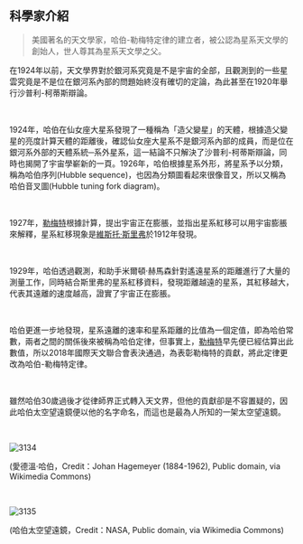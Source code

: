 ## 科學家介紹

> 美國著名的天文學家，哈伯-勒梅特定律的建立者，被公認為星系天文學的創始人，世人尊其為星系天文學之父。

在1924年以前，天文學界對於銀河系究竟是不是宇宙的全部，且觀測到的一些星雲究竟是不是位在銀河系內部的問題始終沒有確切的定論，為此甚至在1920年舉行沙普利-柯蒂斯辯論。

<br />

1924年，哈伯在仙女座大星系發現了一種稱為「造父變星」的天體，根據造父變星的亮度計算天體的距離後，確認仙女座大星系不是銀河系內部的成員，而是位在銀河系外部的天體系統─系外星系，這一結論不只解決了沙普利-柯蒂斯辯論，同時也揭開了宇宙學嶄新的一頁。1926年，哈伯根據星系外形，將星系予以分類，稱為哈伯序列(Hubble sequence)，也因為分類圖看起來很像音叉，所以又稱為哈伯音叉圖(Hubble tuning fork diagram)。

<br />

1927年，[勒梅特](https://taea.tn.edu.tw/astro_news/book_detail/392d88ce-c062-11eb-86a5-dfbb8c5718e9)根據計算，提出宇宙正在膨脹，並指出星系紅移可以用宇宙膨脹來解釋，星系紅移現象是[維斯托‧斯里弗](https://taea.tn.edu.tw/astro_news/book_detail/50564ebc-79d2-11ec-83ae-196db47df796)於1912年發現。

<br />

1929年，哈伯透過觀測，和助手米爾頓‧赫馬森針對遙遠星系的距離進行了大量的測量工作，同時結合斯里弗的星系紅移資料，發現距離越遠的星系，其紅移越大，代表其遠離的速度越高，證實了宇宙正在膨脹。

<br />

哈伯更進一步地發現，星系遠離的速率和星系距離的比值為一個定值，即為哈伯常數，兩者之間的關係後來被稱為哈伯定律，但事實上，[勒梅特](https://taea.tn.edu.tw/astro_news/book_detail/392d88ce-c062-11eb-86a5-dfbb8c5718e9)早先便已經估算出此數值，所以2018年國際天文聯合會表決通過，為表彰勒梅特的貢獻，將此定律更改為哈伯-勒梅特定律。

<br />

雖然哈伯30歲過後才從律師界正式轉入天文界，但他的貢獻卻是不容置疑的，因此哈伯太空望遠鏡便以他的名字命名，而這也是最為人所知的一架太空望遠鏡。

<br />

![3134](https://i.imgur.com/yIKDrXj.png)

(愛德溫‧哈伯，Credit：Johan Hagemeyer (1884-1962), Public domain, via Wikimedia Commons)

<br />

![3135](https://i.imgur.com/yHDMj7Q.png)

(哈伯太空望遠鏡，Credit：NASA, Public domain, via Wikimedia Commons)